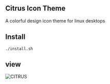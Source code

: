## Citrus Icon Theme
A colorful design icon theme for linux desktops

## Install

`./install.sh`

## view
![CITRUS](../master/view.png)
